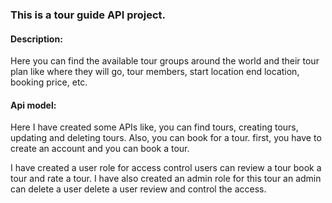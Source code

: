 ### This is a tour guide API project.
#### Description: 
Here you can find the available tour groups around the world and their tour plan like where they will go, tour members, start location end location, booking price, etc.

#### Api model:
Here I have created some APIs like, you can find tours, creating tours, updating and deleting tours. Also, you can book for a tour. first, you have to create an account and you can book a tour.

I have created a user role for access control users can review a tour book a tour and rate a tour.
I have also created an admin role for this tour an admin can delete a user delete a user review and control the access.
